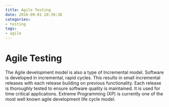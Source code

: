 ```yaml
---
title: Agile Testing
date: 2016-09-01 20:39:38
categories:
- testing
tags: 
- agile
---
```

# Agile Testing
The Agile development model is also a type of Incremental model. Software is developed in incremental, rapid cycles. This results in small incremental releases with each release building on previous functionality. Each release is thoroughly tested to ensure software quality is maintained. It is used for time critical applications.  Extreme Programming (XP) is currently one of the most well known agile development life cycle model.